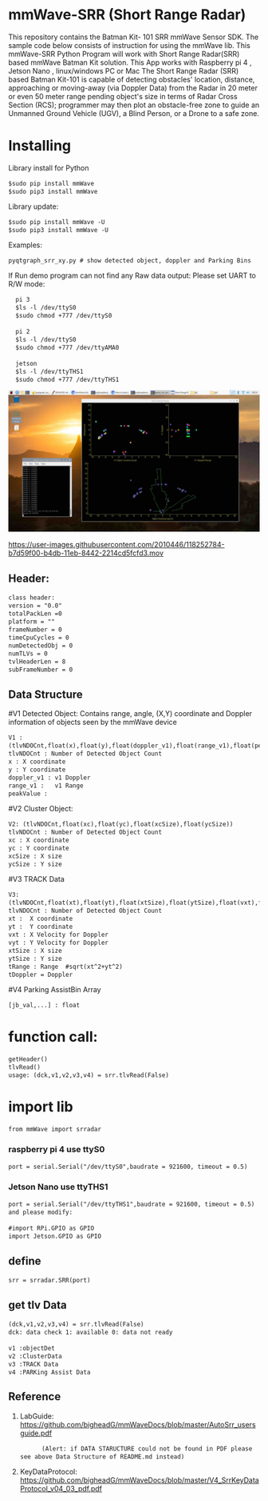 # mmWave-SRR (Short Range Radar)
This repository contains the Batman Kit- 101 SRR mmWave Sensor SDK. 
The sample code below consists of instruction for using the mmWave lib.
This mmWave-SRR Python Program will work with Short Range Radar(SRR) based mmWave Batman Kit solution.
This App works with Raspberry pi 4 , Jetson Nano , linux/windows PC or Mac
The Short Range Radar (SRR) based Batman Kit-101 is capable of detecting obstacles' location, distance, approaching or moving-away 
(via Doppler Data) from the Radar in 20 meter or even 50 meter range pending object's size in terms of Radar Cross Section (RCS); 
programmer may then plot an obstacle-free zone to guide an Unmanned Ground Vehicle (UGV), a Blind Person, or a Drone to a safe zone.

# Installing

Library install for Python

    $sudo pip install mmWave
    $sudo pip3 install mmWave

Library update:

    $sudo pip install mmWave -U
    $sudo pip3 install mmWave -U

Examples:

    pyqtgraph_srr_xy.py # show detected object, doppler and Parking Bins
    
If Run demo program can not find any Raw data output:
      Please set UART to R/W mode: 
      
      pi 3
      $ls -l /dev/ttyS0
      $sudo chmod +777 /dev/ttyS0
      
      pi 2 
      $ls -l /dev/ttyS0
      $sudo chmod +777 /dev/ttyAMA0
      
      jetson
      $ls -l /dev/ttyTHS1
      $sudo chmod +777 /dev/ttyTHS1
    
![MainMenu 1](https://github.com/bigheadG/imageDir/blob/master/srr_scrot.jpeg)

https://user-images.githubusercontent.com/2010446/118252784-b7d59f00-b4db-11eb-8442-2214cd5fcfd3.mov
    
## Header:

    class header:
	version = "0.0"
	totalPackLen =0
	platform = ""
	frameNumber = 0
	timeCpuCycles = 0
	numDetectedObj = 0
	numTLVs = 0
	tvlHeaderLen = 8
	subFrameNumber = 0

## Data Structure

#V1 Detected Object: Contains range, angle, (X,Y) coordinate and Doppler information of objects seen by the mmWave device
    
	V1 : (tlvNDOCnt,float(x),float(y),float(doppler_v1),float(range_v1),float(peakValue))
	tlvNDOCnt : Number of Detected Object Count
	x : X coordinate 
	y : Y coordinate	
	doppler_v1 : v1 Doppler
	range_v1 :   v1 Range
	peakValue : 
	
#V2 Cluster Object:
    
	V2: (tlvNDOCnt,float(xc),float(yc),float(xcSize),float(ycSize))
	tlvNDOCnt : Number of Detected Object Count
	xc : X coordinate 
	yc : Y coordinate 
	xcSize : X size
	ycSize : Y size

#V3 TRACK Data
    
	V3: (tlvNDOCnt,float(xt),float(yt),float(xtSize),float(ytSize),float(vxt),float(vyt),float(tRange),float(tDoppler))
	tlvNDOCnt : Number of Detected Object Count
	xt :  X coordinate 
	yt :  Y coordinate 
	vxt : X Velocity for Doppler
	vyt : Y Velocity for Doppler
	xtSize : X size
	ytSize : Y size
	tRange : Range  #sqrt(xt^2+yt^2)
	tDoppler = Doppler
		
#V4 Parking AssistBin Array
    
	[jb_val,...] : float 
			
# function call:
	 
	getHeader()
	tlvRead()
	usage: (dck,v1,v2,v3,v4) = srr.tlvRead(False)
		    

# import lib

    from mmWave import srradar

  ### raspberry pi 4 use ttyS0
    port = serial.Serial("/dev/ttyS0",baudrate = 921600, timeout = 0.5)

    
  ### Jetson Nano use ttyTHS1
  	port = serial.Serial("/dev/ttyTHS1",baudrate = 921600, timeout = 0.5)
	and please modify: 
	
	#import RPi.GPIO as GPIO
	import Jetson.GPIO as GPIO

## define

    srr = srradar.SRR(port)

## get tlv Data

    (dck,v1,v2,v3,v4) = srr.tlvRead(False)
    dck: data check 1: available 0: data not ready

    v1 :objectDet
    v2 :ClusterData
    v3 :TRACK Data
    v4 :PARKing Assist Data

## Reference

1. LabGuide: https://github.com/bigheadG/mmWaveDocs/blob/master/AutoSrr_usersguide.pdf

             (Alert: if DATA STARUCTURE could not be found in PDF please see above Data Structure of README.md instead)

2. KeyDataProtocol: https://github.com/bigheadG/mmWaveDocs/blob/master/V4_SrrKeyDataProtocol_v04_03_pdf.pdf

